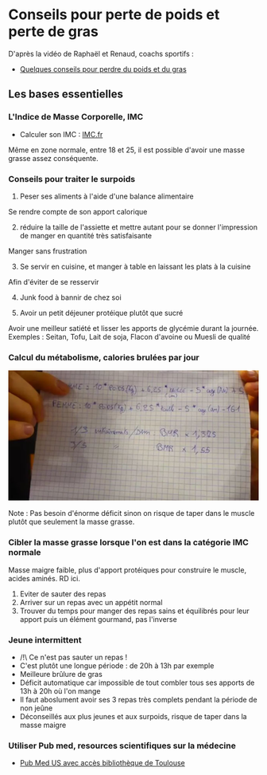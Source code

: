 # Conseils pour perte de poids et perte de gras

D'après la vidéo de Raphaël et Renaud, coachs sportifs :
- [Quelques conseils pour perdre du poids et du gras](https://youtu.be/KzqYMZKbvWI "Vidéo originale sur Youtube")

## Les bases essentielles

### L'Indice de Masse Corporelle, IMC

- Calculer son IMC : [IMC.fr](https://www.imc.fr/ "Calcul de l'Indice de Masse Corporelle")

Même en zone normale, entre 18 et 25, il est possible d'avoir une masse grasse assez conséquente.

### Conseils pour traiter le surpoids

1) Peser ses aliments à l'aide d'une balance alimentaire

Se rendre compte de son apport calorique 

2) réduire la taille de l'assiette et mettre autant pour se donner l'impression de manger en quantité très satisfaisante

Manger sans frustration

3) Se servir en cuisine, et manger à table en laissant les plats à la cuisine

Afin d'éviter de se resservir

4) Junk food à bannir de chez soi

5) Avoir un petit déjeuner protéique plutôt que sucré

Avoir une meilleur satiété et lisser les apports de glycémie durant la journée.
Exemples : Seitan, Tofu, Lait de soja, Flacon d'avoine ou Muesli de qualité

### Calcul du métabolisme, calories brulées par jour

![Calcul de BG Sport](https://github.com/mael-jarnole/alimentation/blob/master/doc/images/Calcul_BG_SPORT.jpg "Calcul de...")

Note : Pas besoin d'énorme déficit sinon  on risque de taper dans le muscle plutôt que seulement la masse grasse.

### Cibler la masse grasse lorsque l'on est dans la catégorie IMC normale

Masse maigre faible, plus d'apport protéiques pour construire le muscle, acides aminés. RD ici.

1) Eviter de sauter des repas
2) Arriver sur un repas avec un appétit normal
3) Trouver du temps pour manger des repas sains et équilibrés pour leur apport puis un élément gourmand, pas l'inverse

### Jeune intermittent

- /!\ Ce n'est pas sauter un repas !
- C'est plutôt une longue période : de 20h à 13h par exemple
- Meilleure brûlure de gras
- Déficit automatique car impossible de tout combler tous ses apports de 13h à 20h où l'on mange
- Il faut aboslument avoir ses 3 repas très complets pendant la période de non jeûne
- Déconseillés aux plus jeunes et aux surpoids, risque de taper dans la masse maigre

### Utiliser Pub med, resources scientifiques sur la médecine 

- [Pub Med US avec accès bibliothèque de Toulouse](http://www.ncbi.nlm.nih.gov/sites/entrez?otool=ifrunitlib "Pub Med US")



